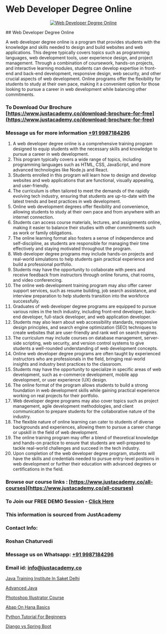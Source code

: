 # Web Developer Degree Online

<p align="center">
  <a href="https://justacademy.co/program-detail/full-stack-web-development">
    <img src="https://justacademy.co/storage2/program_images/1704700371.webp" alt="Web Developer Degree Online">
  </a>
</p>
## Web Developer Degree Online

A web developer degree online is a program that provides students with the knowledge and skills needed to design and build websites and web applications. This degree typically covers topics such as programming languages, web development tools, user experience design, and project management. Through a combination of coursework, hands-on projects, and interactive learning modules, students can develop expertise in front-end and back-end development, responsive design, web security, and other crucial aspects of web development. Online programs offer the flexibility for students to study at their own pace, making it a convenient option for those looking to pursue a career in web development while balancing other commitments.
### To Download Our Brochure [https://www.justacademy.co/download-brochure-for-free](https://www.justacademy.co/download-brochure-for-free)
### Message us for more information [+91 9987184296](https://api.whatsapp.com/send?phone=919987184296)
1) A web developer degree online is a comprehensive training program designed to equip students with the necessary skills and knowledge to pursue a career in web development.
2) This program typically covers a wide range of topics, including programming languages such as HTML, CSS, JavaScript, and more advanced technologies like Node.js and React.
3) Students enrolled in this program will learn how to design and develop websites and web applications that are functional, visually appealing, and user-friendly.
4) The curriculum is often tailored to meet the demands of the rapidly evolving tech industry, ensuring that students are up-to-date with the latest trends and best practices in web development.
5) Online web development degrees offer flexibility and convenience, allowing students to study at their own pace and from anywhere with an internet connection.
6) Students can access course materials, lectures, and assignments online, making it easier to balance their studies with other commitments such as work or family obligations.
7) The online learning format also fosters a sense of independence and self-discipline, as students are responsible for managing their time effectively and staying motivated throughout the program.
8) Web developer degree programs may include hands-on projects and real-world simulations to help students gain practical experience and build a professional portfolio.
9) Students may have the opportunity to collaborate with peers and receive feedback from instructors through online forums, chat rooms, and video conferencing.
10) The online web development training program may also offer career support services, such as resume building, job search assistance, and interview preparation to help students transition into the workforce successfully.
11) Graduates of web developer degree programs are equipped to pursue various roles in the tech industry, including front-end developer, back-end developer, full-stack developer, and web application developer.
12) Students may also learn about web accessibility standards, responsive design principles, and search engine optimization (SEO) techniques to create websites that are user-friendly and rank well on search engines.
13) The curriculum may include courses on database management, server-side scripting, web security, and version control systems to give students a well-rounded understanding of web development concepts.
14) Online web developer degree programs are often taught by experienced instructors who are professionals in the field, bringing real-world insights and industry best practices to the classroom.
15) Students may have the opportunity to specialize in specific areas of web development, such as e-commerce development, mobile app development, or user experience (UX) design.
16) The online format of the program allows students to build a strong foundation in web development skills while gaining practical experience working on real projects for their portfolio.
17) Web developer degree programs may also cover topics such as project management, agile development methodologies, and client communication to prepare students for the collaborative nature of the industry.
18) The flexible nature of online learning can cater to students of diverse backgrounds and experiences, allowing them to pursue a career change or upskill in the field of web development.
19) The online training program may offer a blend of theoretical knowledge and hands-on practice to ensure that students are well-prepared to tackle real-world challenges and succeed in the tech industry.
20) Upon completion of the web developer degree program, students will have the skills and credentials needed to pursue entry-level positions in web development or further their education with advanced degrees or certifications in the field.

### Browse our course links : [https://www.justacademy.co/all-courses](https://www.justacademy.co/all-courses) 
### To Join our FREE DEMO Session - [Click Here](https://www.justacademy.co/register-for-course-demo)


### This information is sourced from JustAcademy
### Contact Info:
### Roshan Chaturvedi
### Message us on Whatsapp: [+91 9987184296](https://api.whatsapp.com/send?phone=919987184296)
### Email id: [info@justacademy.co](mailto:info@justacademy.co)
                
[Java Training Institute In Saket Delhi](https://www.linkedin.com/pulse/java-training-institute-saket-delhi-justacademy-hyderabad-ssxve?trackingId=EGGJNYo1hhwF%2BfmRHN0vtQ%3D%3D&lipi=urn%3Ali%3Apage%3Ad_flagship3_company_admin%3BvVOqf8C4SxiY2jOCpJpYGg%3D%3D)

[Advanced Java](https://www.linkedin.com/pulse/advanced-java-software-training-mountain-view-9yz8e?trackingId=QZ4P9VTZzJKdDhbdJKFGWg%3D%3D&lipi=urn%3Ali%3Apage%3Ad_flagship3_company_admin%3BRmRTtwAISLyMmFqcBdL04g%3D%3D)

[Photoshop Illustrator Course](https://medium.com/@mistersumit961/photoshop-illustrator-course-3cf8533cd215)

[Abap On Hana Basics](https://medium.com/@roneet705/abap-on-hana-basics-bf00685b5603)

[Python Tutorial For Beginners](https://justacademyin.github.io/justacademy/python-tutorial-for-beginners)

[Django vs Spring Boot](https://justacademyin.github.io/justacademy/django-vs-spring-boot)

